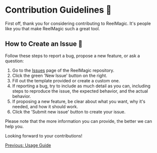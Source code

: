 # Contribution Guidelines 📝

First off, thank you for considering contributing to ReelMagic. It's people like you that make ReelMagic such a great tool.

## How to Create an Issue 🐞

Follow these steps to report a bug, propose a new feature, or ask a question:

1. Go to the [Issues](https://github.com/rushtix/reelmagic/issues) page of the ReelMagic repository.
2. Click the green 'New Issue' button on the right. 
3. Fill out the template provided or create a custom one.
4. If reporting a bug, try to include as much detail as you can, including steps to reproduce the issue, the expected behavior, and the actual behavior.
5. If proposing a new feature, be clear about what you want, why it's needed, and how it should work.
6. Click the 'Submit new issue' button to create your issue.

Please note that the more information you can provide, the better we can help you. 

Looking forward to your contributions!

[Previous: Usage Guide](https://github.com/rushtix/reelmagic/blob/main/docs/usage-guide.md)


